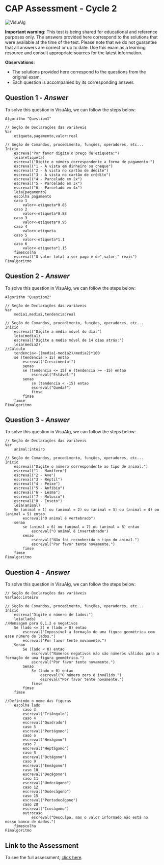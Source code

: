 # CAP Assessment - Cycle 2

![VisuAlg](https://img.shields.io/badge/VisuAlg-1575F9?style=for-the-badge&logoColor=white)

**Important warning:**
This test is being shared for educational and reference purposes only. The answers provided here correspond to the solutions that were available at the time of the test. Please note that we do not guarantee that all answers are correct or up to date. Use this exam as a learning resource and consult appropriate sources for the latest information.

**Observations:**
- The solutions provided here correspond to the questions from the original exam.
- Each question is accompanied by its corresponding answer.

## Question 1 - *Answer*

To solve this question in VisuAlg, we can follow the steps below:

```pseudocode
Algorithm "Question1"

// Seção de Declarações das variáveis
Var
    etiqueta,pagamento,valor:real

// Seção de Comandos, procedimento, funções, operadores, etc...
Inicio
    escreva("Por favor digite o preço de etiqueta:")
    leia(etiqueta)
    escreval("Digite o número correspondente a forma de pagamento:")
    escreval("1 - À vista em dinheiro ou cheque")
    escreval("2 - À vista no cartão de dédito")
    escreval("3 - À vista no cartão de crédito")
    escreval("4 - Parcelado em 2x")
    escreval("5 - Parcelado em 3x")
    escreval("6 - Parcelado em 4x")
    leia(pagamento)
    escolha pagamento
    caso 1
        valor<-etiqueta*0.85
    caso 2
        valor<-etiqueta*0.88
    caso 3
        valor<-etiqueta*0.95
    caso 4
        valor<-etiqueta
    caso 5
        valor<-etiqueta*1.1
    caso 6
        valor<-etiqueta*1.15
    fimescolha
    escreval("O valor total a ser pago é de",valor," reais")
Fimalgoritmo
```

## Question 2 - *Answer*

To solve this question in VisuAlg, we can follow the steps below:

```pseudocode
Algorithm "Question2"

// Seção de Declarações das variáveis
Var
    media1,media2,tendencia:real

// Seção de Comandos, procedimento, funções, operadores, etc...
Inicio
    escreval("Digite a média móvel do dia:")
    leia(media1)
    escreval("Digite a media móvel de 14 dias atrás:")
    leia(media2)
//Cálculo
    tendencia<-((media1-media2)/media2)*100
    se (tendencia > 15) entao
        escreval("Crescimento!")
        senao
        se (tendencia <= 15) e (tendencia >= -15) entao
            escreval("Estável!")
        senao
            se (tendencia < -15) entao
            escreval("Queda!")
            fimse
        fimse
    fimse
Fimalgoritmo
```

## Question 3 - *Answer*

To solve this question in VisuAlg, we can follow the steps below:

```pseudocode
// Seção de Declarações das variáveis
Var
    animal:inteiro

// Seção de Comandos, procedimento, funções, operadores, etc...
Inicio
    escreval("Digite o número correspondente ao tipo de animal:")
    escreval("1 - Mamífero")
    escreval("2 - Ave")
    escreval("3 - Réptil")
    escreval("4 - Peixe")
    escreval("5 - Anfíbio")
    escreval("6 - Lesma")
    escreval("7 - Molusco")
    escreval("8 - Inseto")
    leia(animal)
    Se (animal = 1) ou (animal = 2) ou (animal = 3) ou (animal = 4) ou (animal = 5) entao
        escreval("O animal é vertebrado")
    senao
        se (animal = 6) ou (animal = 7) ou (animal = 8) entao
            escreval("O animal é invertebrado")
        senao
            escreval("Não foi reconhecido o tipo do animal.")
            escreval("Por favor tente novamente.")
        fimse
    fimse
Fimalgoritmo
```


## Question 4 - *Answer*

To solve this question in VisuAlg, we can follow the steps below:

```pseudocode
// Seção de Declarações das variáveis
Varlado:inteiro

// Seção de Comandos, procedimento, funções, operadores, etc...
Inicio
    escreva("Digite o número de lados:")
    leia(lado)
//Mensagem para 0,1,2 e negativos
    Se (lado <= 2) e (lado > 0) entao
        escreval("Impossível a formação de uma figura geométrica com esse número de lados.")
        escreval("Por favor tente novamente.")
    Senao
        Se (lado < 0) entao
            escreval("Números negativos não são números válidos para a formação de uma figura geométrica.")
            escreval("Por favor tente novamente.")
        Senao
            Se (lado = 0) entao
                escreval("O número zero é inválido.")
                escreval("Por favor tente novamente.")
            fimse
        fimse
    fimse

//Definindo o nome das figuras
    escolha lado
        caso 3
        escreval("Triângulo")
        caso 4
        escreval("Quadrado")
        caso 5
        escreval("Pentágono")
        caso 6
        escreval("Hexágono")
        caso 7
        escreval("Heptágono")
        caso 8
        escreval("Octágono")
        caso 9
        escreval("Eneágono")
        caso 10
        escreval("Decágono")
        caso 11
        escreval("Undecágono")
        caso 12
        escreval("Dodecágono")
        caso 15
        escreval("Pentadecágono")
        caso 20
        escreval("Icoságono")
        outrocaso
            escreval("Desculpa, mas o valor informado não está no nosso banco de dados.")
    fimescolha
Fimalgoritmo
```

## Link to the Assessment

To see the full assessment, [click here](/2020_2/CAP/Cycle2/Assessment/README.md).